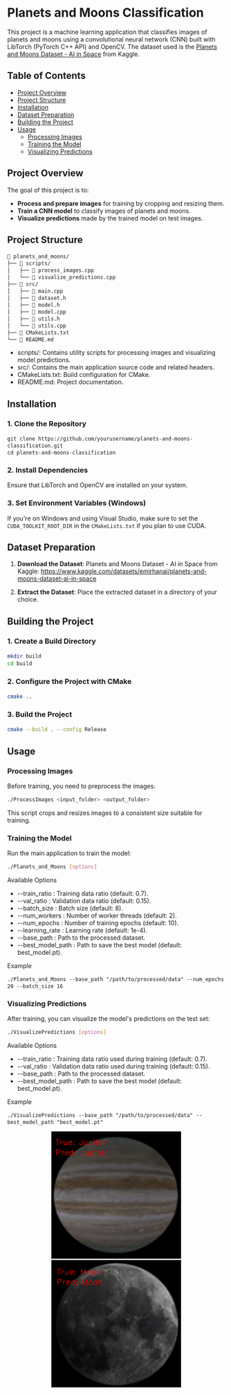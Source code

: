 # Planets and Moons Classification

This project is a machine learning application that classifies images of planets and moons using a convolutional neural network (CNN) built with LibTorch (PyTorch C++ API) and OpenCV. The dataset used is the [Planets and Moons Dataset - AI in Space](https://www.kaggle.com/datasets/emirhanai/planets-and-moons-dataset-ai-in-space) from Kaggle.

## Table of Contents

- [Project Overview](#project-overview)
- [Project Structure](#project-structure)
- [Installation](#installation)
- [Dataset Preparation](#dataset-preparation)
- [Building the Project](#building-the-project)
- [Usage](#usage)
  - [Processing Images](#processing-images)
  - [Training the Model](#training-the-model)
  - [Visualizing Predictions](#visualizing-predictions)

## Project Overview

The goal of this project is to:

- **Process and prepare images** for training by cropping and resizing them.
- **Train a CNN model** to classify images of planets and moons.
- **Visualize predictions** made by the trained model on test images.

## Project Structure

```plaintext
📂 planets_and_moons/
├── 📂 scripts/
│   ├── 📄 process_images.cpp
│   └── 📄 visualize_predictions.cpp
├── 📂 src/
│   ├── 📄 main.cpp
│   ├── 📄 dataset.h
│   ├── 📄 model.h
│   ├── 📄 model.cpp
│   ├── 📄 utils.h
│   └── 📄 utils.cpp
├── 📄 CMakeLists.txt
└── 📄 README.md
`````
- scripts/: Contains utility scripts for processing images and visualizing model predictions.
- src/: Contains the main application source code and related headers.
- CMakeLists.txt: Build configuration for CMake.
- README.md: Project documentation.

## Installation
### 1. Clone the Repository
```
git clone https://github.com/yourusername/planets-and-moons-classification.git
cd planets-and-moons-classification
```
### 2. Install Dependencies
Ensure that LibTorch and OpenCV are installed on your system.

### 3. Set Environment Variables (Windows)
If you're on Windows and using Visual Studio, make sure to set the `CUDA_TOOLKIT_ROOT_DIR` in the `CMakeLists.txt` if you plan to use CUDA.

## Dataset Preparation

1. **Download the Dataset**: Planets and Moons Dataset - AI in Space from Kaggle:
   https://www.kaggle.com/datasets/emirhanai/planets-and-moons-dataset-ai-in-space

2. **Extract the Dataset**: Place the extracted dataset in a directory of your choice.

## Building the Project

### 1. Create a Build Directory

```bash
mkdir build
cd build
```
### 2. Configure the Project with CMake
```bash
cmake ..
```

### 3. Build the Project
```bash
cmake --build . --config Release
```

## Usage

### Processing Images
Before training, you need to preprocess the images:

```bash
./ProcessImages <input_folder> <output_folder>
```
This script crops and resizes images to a consistent size suitable for training.

### Training the Model

Run the main application to train the model:
```bash
./Planets_and_Moons [options]
```

Available Options
- --train_ratio <float>: Training data ratio (default: 0.7).
- --val_ratio <float>: Validation data ratio (default: 0.15).
- --batch_size <int>: Batch size (default: 8).
- --num_workers <int>: Number of worker threads (default: 2).
- --num_epochs <int>: Number of training epochs (default: 10).
- --learning_rate <float>: Learning rate (default: 1e-4).
- --base_path <string>: Path to the processed dataset.
- --best_model_path <string>: Path to save the best model (default: best_model.pt).

Example
```
./Planets_and_Moons --base_path "/path/to/processed/data" --num_epochs 20 --batch_size 16
```


### Visualizing Predictions

After training, you can visualize the model's predictions on the test set:
```bash
./VisualizePredictions [options]
```

Available Options
- --train_ratio <float>: Training data ratio used during training (default: 0.7).
- --val_ratio <float>: Validation data ratio used during training (default: 0.15).
- --base_path <string>: Path to the processed dataset.
- --best_model_path <string>: Path to save the best model (default: best_model.pt).

Example
```
./VisualizePredictions --base_path "/path/to/processed/data" --best_model_path "best_model.pt"

```
<p align="center">
  <img src="images/jupiter_pred.png" width="300" />
  <img src="images/moon_pred.png" width="300" />
</p>
